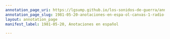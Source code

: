 ```yaml
---
annotation_page_uri: https://lgsump.github.io/los-sonidos-de-guerra/annotations/1981-05-20-anotaciones-en-espa-ol-canvas-1-radio-venceremos.json
annotation_page_slug: 1981-05-20-anotaciones-en-espa-ol-canvas-1-radio-venceremos
layout: annotation_page
manifest_label: 1981-05-20, Anotaciones en español

---
```

